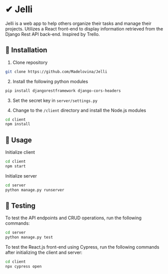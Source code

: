 # ✔ Jelli

Jelli is a web app to help others organize their tasks and manage their projects. Utilizes a React front-end to display information retrieved from the Django Rest API back-end. Inspired by Trello.

## 🔽 Installation

1. Clone repository

```bash
git clone https://github.com/Madelovina/Jelli
```

2. Install the following python modules

```bash
pip install djangorestframework django-cors-headers
```

3. Set the secret key in `server/settings.py`

4. Change to the `/client` directory and install the Node.js modules

```bash
cd client
npm install
```

## 🚩 Usage

Initialize client

```bash
cd client
npm start
```

Initialize server

```bash
cd server
python manage.py runserver
```

## 🧪 Testing

To test the API endpoints and CRUD operations, run the following commands:

```bash
cd server
python manage.py test
```

To test the React.js front-end using Cypress, run the following commands after initializing the client and server:

```bash
cd client
npx cypress open
```
